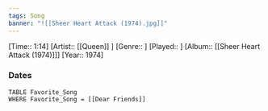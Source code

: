 ```yaml
---
tags: Song  
banner: "![[Sheer Heart Attack (1974).jpg]]"
---
```

[Time:: 1:14]
[Artist:: [[Queen]] ]
[Genre:: ]
[Played:: ]
[Album:: [[Sheer Heart Attack (1974)]]]
[Year:: 1974]
### Dates
````dataview
TABLE Favorite_Song
WHERE Favorite_Song = [[Dear Friends]]
````